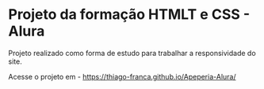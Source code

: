 <h1>Projeto da formação HTMLT e CSS - Alura</h1>
  <p>Projeto realizado como forma de estudo para trabalhar a responsividade do site.
  </p>
  <p>Acesse o projeto em - <a href="https://thiago-franca.github.io/Apeperia-Alura/">https://thiago-franca.github.io/Apeperia-Alura/</a></p>
